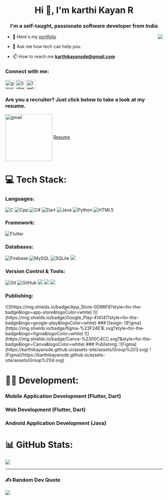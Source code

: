 
<h1 align="center">Hi 👋, I'm karthi Kayan R</h1>
<h3 align="center">I'm a self-taught, passionate software developer from India
</h3>
<img  align="right" src="https://karthikayansde.github.io/assets-site/assets/e2d377bf279e49d8af3c70d99d6eb91b.png">

- 🔭 Here's my [portfolio](https://karthikayansde.github.io/portfolio)

- 💬 Ask me how tech can help you.
- 📫 How to reach me  **[karthikayansde@gmail.com](mailto:karthikayansde@gmail.com)**

<h3 align="left">Connect with me:</h3>
<p align="left">
<a href="mailto:karthikayansde@gmail.com" target="blank"><img align="center" src="https://karthikayansde.github.io/assets-site/assets/Gmail-D14836.png" alt="gmail" height="30" /></a>
<a href="www.linkedin.com/in/karthikayansde" target="blank"><img align="center" src="https://karthikayansde.github.io/assets-site/assets/LinkedIn.png" alt="linkedin" height="30" /></a>
<a href="https://leetcode.com/u/karthikayansde" target="blank"><img align="center" src="https://karthikayansde.github.io/assets-site/assets/16.png" alt="leetcode" height="30" /></a>
</p>
<h3 align="left">Are you a recruiter? Just click below to take a look at my resume.</h3>
<p align="left">
<a href="https://karthikayansde.github.io/assets-site/assets/Karthi Kayan R Software Developer Resume.pdf" target="blank"><img align="center" src="https://karthikayansde.github.io/assets-site/assets/image.png" alt="gmail" height="150" /></a>
<a href="https://karthikayansde.github.io/assets-site/assets/Karthi Kayan R Software Developer Resume.pdf" target="blank">Resume</a>
</p>

# 💻 Tech Stack:
### Languages:
![C](https://img.shields.io/badge/c-%2300599C.svg?style=for-the-badge&logo=c&logoColor=white) ![Cpp](https://img.shields.io/badge/c++-%2300599C.svg?style=for-the-badge&logo=c%2B%2B&logoColor=white) ![C#](https://img.shields.io/badge/c%23-%23239120.svg?style=for-the-badge&logo=csharp&logoColor=white) ![Dart](https://img.shields.io/badge/dart-%230175C2.svg?style=for-the-badge&logo=dart&logoColor=white)  ![Java](https://img.shields.io/badge/java-%23ED8B00.svg?style=for-the-badge&logo=openjdk&logoColor=white) ![Python](https://img.shields.io/badge/python-3670A0?style=for-the-badge&logo=python&logoColor=ffdd54) ![HTML5](https://img.shields.io/badge/html5-%23E34F26.svg?style=for-the-badge&logo=html5&logoColor=white)
### Framework:
![Flutter](https://img.shields.io/badge/Flutter-%2302569B.svg?style=for-the-badge&logo=Flutter&logoColor=white)
### Databases:
![Firebase](https://img.shields.io/badge/firebase-a08021?style=for-the-badge&logo=firebase&logoColor=ffcd34) ![MySQL](https://img.shields.io/badge/mysql-4479A1.svg?style=for-the-badge&logo=mysql&logoColor=white) ![SQLite](https://img.shields.io/badge/sqlite-%2307405e.svg?style=for-the-badge&logo=sqlite&logoColor=white) ![](https://img.shields.io/badge/MongoDB-4EA94B?style=for-the-badge&logo=mongodb&logoColor=white)
### Version Control & Tools:
![Git](https://img.shields.io/badge/git-%23F05033.svg?style=for-the-badge&logo=git&logoColor=white) ![GitHub](https://img.shields.io/badge/github-%23121011.svg?style=for-the-badge&logo=github&logoColor=white) ![](https://img.shields.io/badge/Eclipse-2C2255?style=for-the-badge&logo=eclipse&logoColor=white) ![](https://img.shields.io/badge/Android_Studio-3DDC84?style=for-the-badge&logo=android-studio&logoColor=white) ![](https://karthikayansde.github.io/assets-site/assets/Group%201.svg)
<h3>Publishing:</h3>
![](https://img.shields.io/badge/App_Store-0D96F6?style=for-the-badge&logo=app-store&logoColor=white) ![](https://img.shields.io/badge/Google_Play-414141?style=for-the-badge&logo=google-play&logoColor=white)
### Design:
![Figma](https://img.shields.io/badge/figma-%23F24E1E.svg?style=for-the-badge&logo=figma&logoColor=white) ![](https://img.shields.io/badge/Canva-%2300C4CC.svg?&style=for-the-badge&logo=Canva&logoColor=white)
### Publishing:
![Figma](https://karthikayansde.github.io/assets-site/assets/Group%203.svg) ![Figma](https://karthikayansde.github.io/assets-site/assets/Group%204.svg)

# 👨‍💻 Development:
###  Mobile Application Development (Flutter, Dart)
###  Web Development (Flutter, Dart)
###  Android Application Development (Java)
# 📊 GitHub Stats:
![](https://github-readme-stats.vercel.app/api/top-langs/?username=karthikayansde&theme=default_repocard&hide_border=false&include_all_commits=false&count_private=false&layout=compact)

---
<!--
[![](https://visitcount.itsvg.in/api?id=karthikayansde&icon=0&color=12)](https://visitcount.itsvg.in)
-->
### ✍️ Random Dev Quote
![](https://quotes-github-readme.vercel.app/api?type=horizontal&theme=light)
<!--
![LeetCode Stats](https://leetcard.jacoblin.cool/karthikayansde?theme=light&font=Noto%20Sans)
-->
